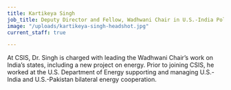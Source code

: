 ```yaml
---
title: Kartikeya Singh
job_title: Deputy Director and Fellow, Wadhwani Chair in U.S.-India Policy Studies
image: "/uploads/kartikeya-singh-headshot.jpg"
current_staff: true

---
```

At CSIS, Dr. Singh is charged with leading the Wadhwani Chair’s work on India’s states, including a new project on energy. Prior to joining CSIS, he worked at the U.S. Department of Energy supporting and managing U.S.-India and U.S.-Pakistan bilateral energy cooperation.